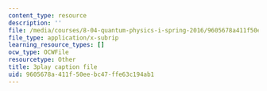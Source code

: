 ```yaml
---
content_type: resource
description: ''
file: /media/courses/8-04-quantum-physics-i-spring-2016/9605678a411f50eebc47ffe63c194ab1_i81OpQJIH8U.vtt
file_type: application/x-subrip
learning_resource_types: []
ocw_type: OCWFile
resourcetype: Other
title: 3play caption file
uid: 9605678a-411f-50ee-bc47-ffe63c194ab1
---
```

